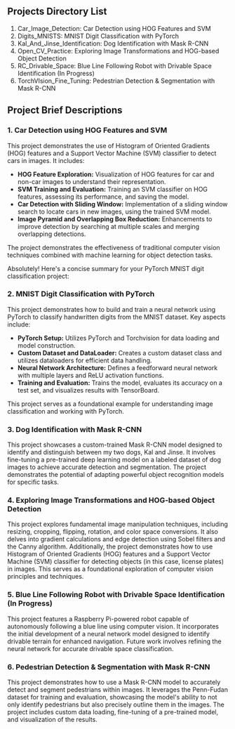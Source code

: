 ## Projects Directory List

1. Car_Image_Detection: Car Detection using HOG Features and SVM
2. Digits_MNISTS: MNIST Digit Classification with PyTorch
3. Kal_And_Jinse_Identification: Dog Identification with Mask R-CNN
4. Open_CV_Practice: Exploring Image Transformations and HOG-based Object Detection
5. RC_Drivable_Space: Blue Line Following Robot with Drivable Space Identification (In Progress)
6. TorchVIsion_Fine_Tuning: Pedestrian Detection & Segmentation with Mask R-CNN

## Project Brief Descriptions

### 1. **Car Detection using HOG Features and SVM**

This project demonstrates the use of Histogram of Oriented Gradients (HOG) features and a Support Vector Machine (SVM) classifier to detect cars in images. It includes:

* **HOG Feature Exploration:**  Visualization of HOG features for car and non-car images to understand their representation.
* **SVM Training and Evaluation:** Training an SVM classifier on HOG features, assessing its performance, and saving the model.
* **Car Detection with Sliding Window:**  Implementation of a sliding window search to locate cars in new images, using the trained SVM model.
* **Image Pyramid and Overlapping Box Reduction:**  Enhancements to improve detection by searching at multiple scales and merging overlapping detections.

The project demonstrates the effectiveness of traditional computer vision techniques combined with machine learning for object detection tasks.

Absolutely! Here's a concise summary for your PyTorch MNIST digit classification project:

### 2. **MNIST Digit Classification with PyTorch**

This project demonstrates how to build and train a neural network using PyTorch to classify handwritten digits from the MNIST dataset. Key aspects include:

* **PyTorch Setup:** Utilizes PyTorch and Torchvision for data loading and model construction.
* **Custom Dataset and DataLoader:** Creates a custom dataset class and utilizes dataloaders for efficient data handling.
* **Neural Network Architecture:** Defines a feedforward neural network with multiple layers and ReLU activation functions.
* **Training and Evaluation:** Trains the model, evaluates its accuracy on a test set, and visualizes results with TensorBoard.

This project serves as a foundational example for understanding image classification and working with PyTorch.

### 3. **Dog Identification with Mask R-CNN**

This project showcases a custom-trained Mask R-CNN model designed to identify and distinguish between my two dogs, Kal and Jinse. It involves fine-tuning a pre-trained deep learning model on a labeled dataset of dog images to achieve accurate detection and segmentation. The project demonstrates the potential of adapting powerful object recognition models for specific tasks.

### 4. **Exploring Image Transformations and HOG-based Object Detection**

This project explores fundamental image manipulation techniques, including resizing, cropping, flipping, rotation, and color space conversions. It also delves into gradient calculations and edge detection using Sobel filters and the Canny algorithm. Additionally, the project demonstrates how to use Histogram of Oriented Gradients (HOG) features and a Support Vector Machine (SVM) classifier for detecting objects (in this case, license plates) in images. This serves as a foundational exploration of computer vision principles and techniques.

### 5. **Blue Line Following Robot with Drivable Space Identification (In Progress)**

This project features a Raspberry Pi-powered robot capable of autonomously following a blue line using computer vision. It incorporates the initial development of a neural network model designed to identify drivable terrain for enhanced navigation. Future work involves refining the neural network for accurate drivable space classification.

### 6. **Pedestrian Detection & Segmentation with Mask R-CNN**

This project demonstrates how to use a Mask R-CNN model to accurately detect and segment pedestrians within images. It leverages the Penn-Fudan dataset for training and evaluation, showcasing the model's ability to not only identify pedestrians but also precisely outline them in the images. The project includes custom data loading, fine-tuning of a pre-trained model, and visualization of the results.
